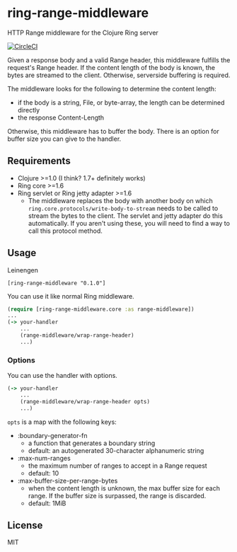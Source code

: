 # ring-range-middleware

HTTP Range middleware for the Clojure Ring server

[![CircleCI](https://circleci.com/gh/patosai/ring-range-middleware.svg?style=svg)](https://circleci.com/gh/patosai/ring-range-middleware)


Given a response body and a valid Range header, this middleware fulfills the request's Range header. If the content length of the body is known, the bytes are streamed to the client. Otherwise, serverside buffering is required.

The middleware looks for the following to determine the content length:
- if the body is a string, File, or byte-array, the length can be determined directly
- the response Content-Length

Otherwise, this middleware has to buffer the body. There is an option for buffer size you can give to the handler.

## Requirements
- Clojure >=1.0 (I think? 1.7+ definitely works)
- Ring core >=1.6
- Ring servlet or Ring jetty adapter >=1.6
  - The middleware replaces the body with another body on which `ring.core.protocols/write-body-to-stream` needs to be called to stream the bytes to the client. The servlet and jetty adapter do this automatically. If you aren't using these, you will need to find a way to call this protocol method.

## Usage

Leinengen
```
[ring-range-middleware "0.1.0"]
```

You can use it like normal Ring middleware.

```clojure
(require [ring-range-middleware.core :as range-middleware])
...
(-> your-handler
    ...
    (range-middleware/wrap-range-header)
    ...)
```

### Options

You can use the handler with options.

```clojure
(-> your-handler
    ...
    (range-middleware/wrap-range-header opts)
    ...)
```

`opts` is a map with the following keys:
- :boundary-generator-fn
  - a function that generates a boundary string
  - default: an autogenerated 30-character alphanumeric string
- :max-num-ranges
  - the maximum number of ranges to accept in a Range request
  - default: 10
- :max-buffer-size-per-range-bytes
  - when the content length is unknown, the max buffer size for each range. If the buffer size is surpassed, the range is discarded.
  - default: 1MiB

## License

MIT

